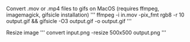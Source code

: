 Convert .mov or .mp4 files to gifs on MacOS (requires ffmpeg, imagemagick, gifsicle installation)
'''
ffmpeg -i in.mov -pix_fmt rgb8 -r 10 output.gif && gifsicle -O3 output.gif -o output.gif
'''

Resize image
'''
convert input.png -resize 500x500 output.png
'''
